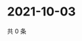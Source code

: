 # 2021-10-03

共 0 条

<!-- BEGIN WEIBO -->
<!-- 最后更新时间 Sun Oct 03 2021 10:24:19 GMT+0800 (China Standard Time) -->

<!-- END WEIBO -->
